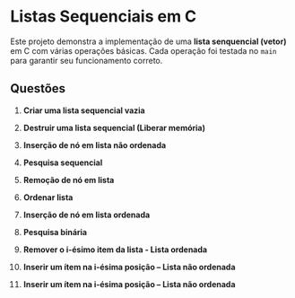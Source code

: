 # Listas Sequenciais em C

Este projeto demonstra a implementação de uma **lista senquencial (vetor)** em C com várias operações básicas. Cada operação foi testada no `main` para garantir seu funcionamento correto.

## Questões

1. **Criar uma lista sequencial vazia**

2. **Destruir uma lista sequencial (Liberar memória)**

3. **Inserção de nó em lista não ordenada**

4. **Pesquisa sequencial**

5. **Remoção de nó em lista**

6. **Ordenar lista**

7. **Inserção de nó em lista ordenada**

8. **Pesquisa binária**

9. **Remover o i-ésimo item da lista - Lista ordenada**

10. **Inserir um ítem na i-ésima posição – Lista não ordenada**

11. **Inserir um ítem na i-ésima posição – Lista não ordenada**